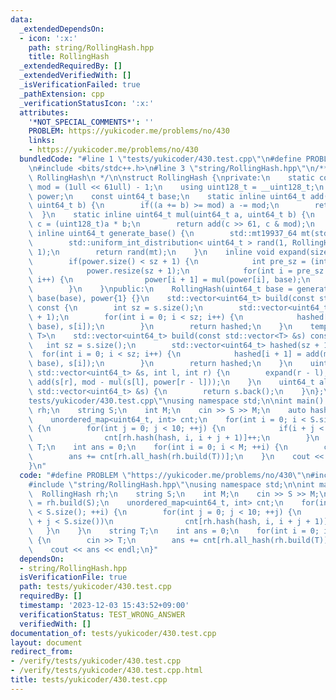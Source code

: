 ```yaml
---
data:
  _extendedDependsOn:
  - icon: ':x:'
    path: string/RollingHash.hpp
    title: RollingHash
  _extendedRequiredBy: []
  _extendedVerifiedWith: []
  _isVerificationFailed: true
  _pathExtension: cpp
  _verificationStatusIcon: ':x:'
  attributes:
    '*NOT_SPECIAL_COMMENTS*': ''
    PROBLEM: https://yukicoder.me/problems/no/430
    links:
    - https://yukicoder.me/problems/no/430
  bundledCode: "#line 1 \"tests/yukicoder/430.test.cpp\"\n#define PROBLEM \"https://yukicoder.me/problems/no/430\"\
    \n#include <bits/stdc++.h>\n#line 3 \"string/RollingHash.hpp\"\n/**\n * @brief\
    \ RollingHash\n */\n\nstruct RollingHash {\nprivate:\n    static const uint64_t\
    \ mod = (1ull << 61ull) - 1;\n    using uint128_t = __uint128_t;\n    std::vector<uint64_t>\
    \ power;\n    const uint64_t base;\n    static inline uint64_t add(uint64_t a,\
    \ uint64_t b) {\n        if((a += b) >= mod) a -= mod;\n        return a;\n  \
    \  }\n    static inline uint64_t mul(uint64_t a, uint64_t b) {\n        uint128_t\
    \ c = (uint128_t)a * b;\n        return add(c >> 61, c & mod);\n    }\n    static\
    \ inline uint64_t generate_base() {\n        std::mt19937_64 mt(std::chrono::steady_clock::now().time_since_epoch().count());\n\
    \        std::uniform_int_distribution< uint64_t > rand(1, RollingHash::mod -\
    \ 1);\n        return rand(mt);\n    }\n    inline void expand(size_t sz) {\n\
    \        if(power.size() < sz + 1) {\n            int pre_sz = (int)power.size();\n\
    \            power.resize(sz + 1);\n            for(int i = pre_sz - 1; i < sz;\
    \ i++) {\n                power[i + 1] = mul(power[i], base);\n            }\n\
    \        }\n    }\npublic:\n    RollingHash(uint64_t base = generate_base()) :\
    \ base(base), power{1} {}\n    std::vector<uint64_t> build(const std::string &s)\
    \ const {\n        int sz = s.size();\n        std::vector<uint64_t> hashed(sz\
    \ + 1);\n        for(int i = 0; i < sz; i++) {\n            hashed[i + 1] = add(mul(hashed[i],\
    \ base), s[i]);\n        }\n        return hashed;\n    }\n    template<typename\
    \ T>\n    std::vector<uint64_t> build(const std::vector<T> &s) const {\n     \
    \   int sz = s.size();\n        std::vector<uint64_t> hashed(sz + 1);\n      \
    \  for(int i = 0; i < sz; i++) {\n            hashed[i + 1] = add(mul(hashed[i],\
    \ base), s[i]);\n        }\n        return hashed;\n    }\n    uint64_t hash(const\
    \ std::vector<uint64_t> &s, int l, int r) {\n        expand(r - l);\n        return\
    \ add(s[r], mod - mul(s[l], power[r - l]));\n    }\n    uint64_t all_hash(const\
    \ std::vector<uint64_t> &s) {\n        return s.back();\n    }\n};\n#line 4 \"\
    tests/yukicoder/430.test.cpp\"\nusing namespace std;\n\nint main() {\n    RollingHash\
    \ rh;\n    string S;\n    int M;\n    cin >> S >> M;\n    auto hash = rh.build(S);\n\
    \    unordered_map<uint64_t, int> cnt;\n    for(int i = 0; i < S.size(); ++i)\
    \ {\n        for(int j = 0; j < 10; ++j) {\n            if(i + j < S.size())\n\
    \                cnt[rh.hash(hash, i, i + j + 1)]++;\n        }\n    }\n    string\
    \ T;\n    int ans = 0;\n    for(int i = 0; i < M; ++i) {\n        cin >> T;\n\
    \        ans += cnt[rh.all_hash(rh.build(T))];\n    }\n    cout << ans << endl;\n\
    }\n"
  code: "#define PROBLEM \"https://yukicoder.me/problems/no/430\"\n#include <bits/stdc++.h>\n\
    #include \"string/RollingHash.hpp\"\nusing namespace std;\n\nint main() {\n  \
    \  RollingHash rh;\n    string S;\n    int M;\n    cin >> S >> M;\n    auto hash\
    \ = rh.build(S);\n    unordered_map<uint64_t, int> cnt;\n    for(int i = 0; i\
    \ < S.size(); ++i) {\n        for(int j = 0; j < 10; ++j) {\n            if(i\
    \ + j < S.size())\n                cnt[rh.hash(hash, i, i + j + 1)]++;\n     \
    \   }\n    }\n    string T;\n    int ans = 0;\n    for(int i = 0; i < M; ++i)\
    \ {\n        cin >> T;\n        ans += cnt[rh.all_hash(rh.build(T))];\n    }\n\
    \    cout << ans << endl;\n}"
  dependsOn:
  - string/RollingHash.hpp
  isVerificationFile: true
  path: tests/yukicoder/430.test.cpp
  requiredBy: []
  timestamp: '2023-12-03 15:43:52+09:00'
  verificationStatus: TEST_WRONG_ANSWER
  verifiedWith: []
documentation_of: tests/yukicoder/430.test.cpp
layout: document
redirect_from:
- /verify/tests/yukicoder/430.test.cpp
- /verify/tests/yukicoder/430.test.cpp.html
title: tests/yukicoder/430.test.cpp
---
```

